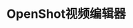﻿---
id: 142
title: "OpenShot视频编辑器"
weight: 142
version: "2.4.3"
updateTime: "2022-11-10T17:00:50"
debName: "http://113.24.212.22:8090/upload/file/openshot_2.4.3+dfsg1-edu4_loongarch64.deb"
debSize: "4.1 KB"
command: "openshot-qt"
---
